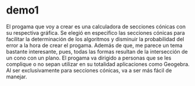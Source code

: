 # demo1
El progama que voy a crear es una calculadora de secciones cónicas con su respectiva gráfica. Se elegió en especifico las secciones cónicas para facilitar la determinación de los algoritmos y disminuir la probabilidad del error a la hora de crear el progama. Además de que, me parece un tema bastante interesante, pues, todas las formas resultan de la intersección de un cono con un plano. El progama va dirigido a personas que se les complique o no sepan utilizar en su totalidad aplicaciones como Geogebra. Al ser exclusivamente para secciones cónicas, va a ser más fácil de manejar.
